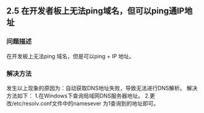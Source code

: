 ## 2.5 在开发者板上无法ping域名，但可以ping通IP地址
### 问题描述
在开发板上无法ping 域名，但是可以ping + IP 地址。
### 解决方法
发生以上现象的原因为：自动获取DNS地址失败，导致无法进行DNS解析。
解决方法如下：
1.在Windows下查询局域网DNS服务器地址。
2.更改/etc/resolv.conf文件中的namesever 为1查询到的地址即可。
